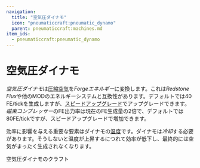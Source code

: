 ```yaml
---
navigation:
  title: "空気圧ダイナモ"
  icon: "pneumaticcraft:pneumatic_dynamo"
  parent: pneumaticcraft:machines.md
item_ids:
  - pneumaticcraft:pneumatic_dynamo
---
```


# 空気圧ダイナモ

*空気圧ダイナモ*は[圧縮空気](../base_concepts/pressure.md)を*Forgeエネルギー*に変換します。これは*Redstone Flux*や他のMODのエネルギーシステムと互換性があります。デフォルトでは40 FE/tickを生成しますが、[スピードアップグレード](../base_concepts/upgrades.md#speed)でアップグレードできます。*磁束コンプレッサー*のFE出力率は現在のFE生成量の2倍で、デフォルトでは80FE/tickですが、スピードアップグレードで増加できます。

<ItemImage id="pneumaticcraft:pneumatic_dynamo" />

効率に影響を与える重要な要素はダイナモの[温度](../base_concepts/heat.md)です。ダイナモは*冷却*する必要があります。そうしないと温度が上昇するにつれて効率が低下し、最終的には空気がまったく生成されなくなります。

空気圧ダイナモのクラフト

<Recipe id="pneumaticcraft:pneumatic_dynamo" />


